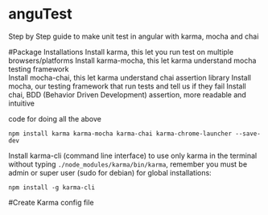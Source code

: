 # anguTest
Step by Step guide to make unit test in angular with karma, mocha and chai

#Package Installations
Install karma, this let you run test on multiple browsers/platforms
Install karma-mocha, this let karma understand mocha testing framework	
Install mocha-chai, this let karma understand chai assertion library
Install mocha, our testing framework that run tests and tell us if they fail
Install chai, BDD (Behavior Driven Development) assertion, more readable and intuitive

code for doing all the above
```
npm install karma karma-mocha karma-chai karma-chrome-launcher --save-dev
```
Install karma-cli (command line interface) to use only karma in the terminal without typing ```./node_modules/karma/bin/karma```, remember you must be admin or super user (sudo for debian) for global installations:
```
npm install -g karma-cli
```

#Create Karma config file